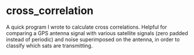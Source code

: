 # cross_correlation
A quick program I wrote to calculate cross correlations. Helpful for comparing a GPS antenna signal with various satellite signals (zero padded instead of periodic) and noise superimposed on the antenna, in order to classify which sats are transmitting.
